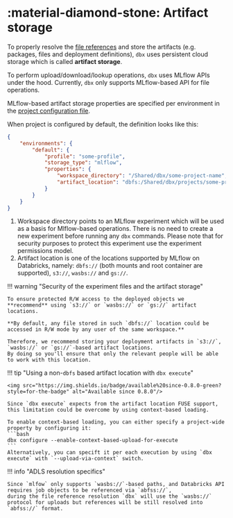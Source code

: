# :material-diamond-stone: Artifact storage

To properly resolve the [file references](../features/file_references.md) and store the artifacts (e.g. packages, files and deployment definitions),
`dbx` uses persistent cloud storage which is called **artifact storage**.

To perform upload/download/lookup operations, `dbx` uses MLflow APIs under the hood.
Currently, `dbx` only supports MLflow-based API for file operations.

MLflow-based artifact storage properties are specified per environment in the [project configuration file](../reference/project.md).

When project is configured by default, the definition looks like this:
```json title="project.json" hl_lines="6-8"
{
    "environments": {
        "default": {
            "profile": "some-profile",
            "storage_type": "mlflow",
            "properties": {
                "workspace_directory": "/Shared/dbx/some-project-name", #(1)
                "artifact_location": "dbfs:/Shared/dbx/projects/some-project-name" #(2)
            }
        }
    }
}
```

1. Workspace directory points to an MLflow experiment which will be used as a basis for Mlflow-based operations.
   There is no need to create a new experiment before running any `dbx` commands. Please note that for security purposes to protect this experiment use the experiment permissions model.
2. Artifact location is one of the locations supported by MLflow on Databricks, namely: `dbfs://` (both mounts and root container are supported), `s3://`, `wasbs://` and `gs://`.

!!! warning "Security of the experiment files and the artifact storage"

    To ensure protected R/W access to the deployed objects we **recommend** using `s3://` or `wasbs://` or `gs://` artifact locations.

    **By default, any file stored in such `dbfs://` location could be accessed in R/W mode by any user of the same workspace.**

    Therefore, we recommend storing your deployment artifacts in `s3://`, `wasbs://` or `gs://`-based artifact locations.
    By doing so you'll ensure that only the relevant people will be able to work with this location.

!!! tip "Using a non-`dbfs` based artifact location with `dbx execute`"

    <img src="https://img.shields.io/badge/available%20since-0.8.0-green?style=for-the-badge" alt="Available since 0.8.0"/>

    Since `dbx execute` expects from the artifact location FUSE support, this limitation could be overcome by using context-based loading.

    To enable context-based loading, you can either specify a project-wide property by configuring it:
    ```bash
    dbx configure --enable-context-based-upload-for-execute
    ```
    Alternatively, you can specift it per each execution by using `dbx execute` with `--upload-via-context` switch.


!!! info "ADLS resolution specifics"

    Since `mlfow` only supports `wasbs://`-based paths, and Databricks API requires job objects to be referenced via `abfss://`,
    during the file reference resolution `dbx` will use the `wasbs://` protocol for uploads but references will be still resolved into `abfss://` format.

